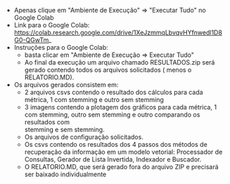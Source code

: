 * Apenas clique em "Ambiente de Execução" => "Executar Tudo" no Google Colab
* Link para o Google Colab: https://colab.research.google.com/drive/1XeJzmmqLbvqvHYfnwedl1D8G0-QGwTm_
* Instruções para o Google Colab: 
  - basta clicar em "Ambiente de Execução => Executar Tudo"
  - Ao final da execução um arquivo chamado RESULTADOS.zip será gerado contendo todos os arquivos solicitados ( menos o RELATORIO.MD).
* Os arquivos gerados consistem em:
  - 2 arquivos csvs contendo o resultado dos cálculos para cada métrica, 1 com stemming e outro sem stemming
  - 3 imagens contendo a plotagem dos gráficos para cada métrica, 1 com stemming, outro sem stemming e outro comparando os resultados com   
    stemming e sem stemming.
  - Os arquivos de configuração solicitados.
  - Os csvs contendo os resultados dos 4 passos dos métodos de recuperação da informação em um modelo vetorial: Processador de Consultas, Gerador 
    de Lista Invertida, Indexador e Buscador.
  - O RELATORIO.MD, que será gerado fora do arquivo ZIP e precisará ser baixado individualmente
